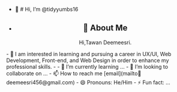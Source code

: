 - 👋 # Hi, I’m @tidyyumbs16
- <div align="center">
    <h2>🚀 About Me</h2>
    <p>Hi,Tawan Deemeesri.</p>
</div>
- 👀 I am interested in learning and pursuing a career in UX/UI, Web Development, Front-end, and Web Design in order to enhance my professional skills.
- 
- 🌱 I’m currently learning ...
- 💞️ I’m looking to collaborate on ...
- 📫 How to reach me [email](mailto📧deemeesri456@gmail.com)
- 😄 Pronouns: He/Him
- ⚡ Fun fact: ...


